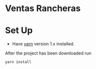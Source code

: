 # Ventas Rancheras

# Set Up

-   Have [yarn](https://classic.yarnpkg.com/lang/en/) version 1.x installed.

After the project has been downloaded run

```
yarn install
```
